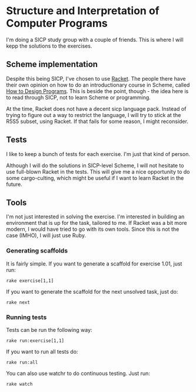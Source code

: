 # Structure and Interpretation of Computer Programs

I'm doing a SICP study group with a couple of friends. This is where I will kepp the solutions to the exercises.

## Scheme implementation

Despite this being SICP, I've chosen to use [Racket](http://racket-lang.org/).  The people there have their own opinion on how to do an introductionary course in Scheme, called [How to Design Programs](http://www.htdp.org/). This is beside the point, though - the idea here is to read through SICP, not to learn Scheme or programming.

At the time, Racket does not have a decent sicp language pack. Instead of trying to figure out a way to restrict the language, I will try to stick at the R5S5 subset, using Racket. If that fails for some reason, I might reconsider.

## Tests

I like to keep a bunch of tests for each exercise. I'm just that kind of person.

Although I will do the solutions in SICP-level Scheme, I will not hesitate to use full-blown Racket in the tests. This will give me a nice opportunity to do some cargo-culting, which might be useful if I want to learn Racket in the future.

## Tools

I'm not just interested in solving the exercise. I'm interested in building an environment that is up for the task, tailored to me. If Racket was a bit more modern, I would have tried to go with its own tools. Since this is not the case (IMHO), I will just use Ruby.

### Generating scaffolds

It is fairly simple. If you want to generate a scaffold for exercise 1.01, just run:

    rake exercise[1,1]

If you want to generate the scaffold for the next unsolved task, just do:

    rake next

### Running tests

Tests can be run the following way:

    rake run:exercise[1,1]

If you want to run all tests do:

    rake run:all

You can also use watchr to do continuous testing. Just run:

    rake watch
